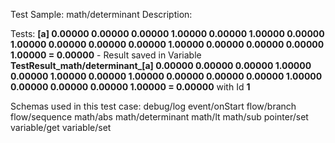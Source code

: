 Test Sample: math/determinant
Description: 

Tests:
	**[a] 0.00000	0.00000	0.00000	1.00000
0.00000	1.00000	0.00000	1.00000
0.00000	0.00000	0.00000	1.00000
0.00000	0.00000	0.00000	1.00000
 = 0.00000** - Result saved in Variable **TestResult_math/determinant_[a] 0.00000	0.00000	0.00000	1.00000
0.00000	1.00000	0.00000	1.00000
0.00000	0.00000	0.00000	1.00000
0.00000	0.00000	0.00000	1.00000
 = 0.00000** with Id **1**

Schemas used in this test case:
	debug/log
	event/onStart
	flow/branch
	flow/sequence
	math/abs
	math/determinant
	math/lt
	math/sub
	pointer/set
	variable/get
	variable/set
